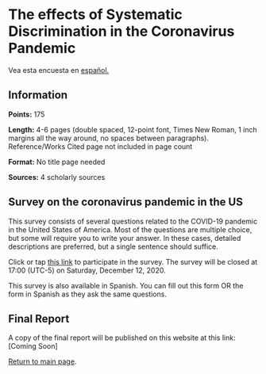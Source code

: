 # The effects of Systematic Discrimination in the Coronavirus Pandemic
Vea esta encuesta en [español.](covid-survey)

## Information
**Points:**  175

**Length:** 4-6 pages (double spaced, 12-point font, Times New Roman, 1 inch margins all the  way around, no spaces between paragraphs). Reference/Works Cited page not included in page count

**Format:** No title page needed

**Sources:** 4 scholarly sources

## Survey on the coronavirus pandemic in the US
This survey consists of several questions related to the COVID-19 pandemic in the United States of America. Most of the questions are multiple choice, but some will require you to write your answer. In these cases, detailed descriptions are preferred, but a single sentence should suffice.

Click or tap [this link](https://forms.gle/jCLbV7hZ8gaH1S939) to participate in the survey. The survey will be closed at 17:00 (UTC-5) on Saturday, December 12, 2020.

This survey is also available in Spanish. You can fill out this form OR the form in Spanish as they ask the same questions.

## Final Report
A copy of the final report will be published on this website at this link: [Coming Soon]


[Return to main page](index).
